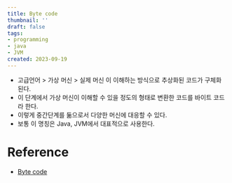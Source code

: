 ```yaml
---
title: Byte code
thumbnail: ''
draft: false
tags:
- programming
- java
- JVM
created: 2023-09-19
---
```


* 고급언어 > 가상 머신 > 실제 머신 이 이해하는 방식으로 추상화된 코드가 구체화 된다.
* 이 단계에서 가상 머신이 이해할 수 있을 정도의 형태로 변환한 코드를 바이트 코드라 한다.
* 이렇게 중간단계를 둚으로서 다양한 머신에 대응할 수 있다. 
* 보통 이 명칭은 Java, JVM에서 대표적으로 사용한다.

# Reference

* [Byte code](https://namu.wiki/w/%EB%B0%94%EC%9D%B4%ED%8A%B8%EC%BD%94%EB%93%9C)
